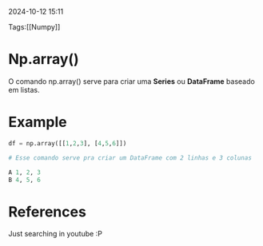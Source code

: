 2024-10-12 15:11

Tags:[[Numpy]]

# Np.array()

O comando np.array() serve para criar uma **Series** ou **DataFrame** baseado em listas.

# Example

```python
df = np.array([[1,2,3], [4,5,6]])

# Esse comando serve pra criar um DataFrame com 2 linhas e 3 colunas

A 1, 2, 3
B 4, 5, 6

```

# References

Just searching in youtube :P